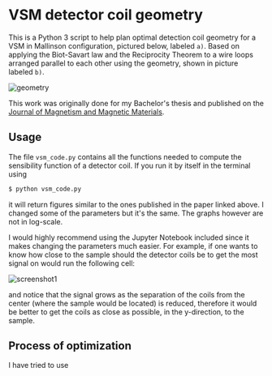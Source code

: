 # VSM detector coil geometry
This is a Python 3 script to help plan optimal detection coil geometry for a VSM in Mallinson configuration, pictured below, labeled `a)`. Based on applying the Biot-Savart law and the Reciprocity Theorem to a wire loops arranged parallel to each other using the geometry, shown in picture labeled `b)`.

![geometry](https://user-images.githubusercontent.com/13749006/63816566-b7abff00-c906-11e9-9daf-6c8bb425ab18.png)

This work was originally done for my Bachelor's thesis and published on the [Journal of Magnetism and Magnetic Materials](https://doi.org/10.1016/j.jmmm.2018.01.088).


## Usage

The file `vsm_code.py` contains all the functions needed to compute the sensibility function of a detector coil. If you run it by itself in the terminal using
```bash
$ python vsm_code.py
```
it will return figures similar to the ones published in the paper linked above. I changed some of the parameters but it's the same. The graphs however are not in log-scale.

I would highly recommend using the Jupyter Notebook included since it makes changing the parameters much easier. For example, if one wants to know how close to the sample should the detector coils be to get the most signal on would run the following cell:

![screenshot1](https://user-images.githubusercontent.com/13749006/63824714-1c2a8680-c926-11e9-9359-5e9c5abeef42.png)

and notice that the signal grows as the separation of the coils from the center (where the sample would be located) is reduced, therefore it would be better to get the coils as close as possible, in the y-direction, to the sample.



## Process of optimization
I have tried to use
